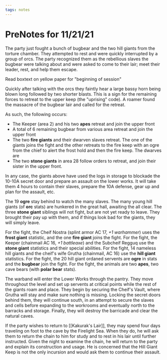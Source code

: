 ```yaml
---
tags: notes
---
```

# PreNotes for 11/21/21

The party just fought a bunch of bugbear and the two hill giants from the torture chamber. They attempted to rest and were quickly interrupted by a group of orcs. The party recognized them as the rebellious slaves the bugbear were talking about and were asked to come to their lair; meet their leader, rest, and help them escape. 

Read boxtext on yellow paper for "beginning of session"

Quickly after talking with the orcs they faintly hear a large bassy horn being blown long followed by two shorter blasts. This is a sign for the remaining forces to retreat to the upper keep (the "uprising" code). A roamer found the massacre of the bugbear lair and called for the retreat. 

As such, the following occurs:
- The Keeper (area 2) and his two **apes** retreat and join the upper front
- A total of 6 remaining bugbear from various area retreat and join the upper front
- The two **fire giants** and their dwarven slaves retreat. The one of the giants joins the fight and the other retreats to the fire keep with an ogre from the chief to alert the frost hold and then the fire keep. The dwarves are 
- The two **stone giants** in area 28 follow orders to retreat, and join their sister in the upper front.

In any case, the giants above have used the logs in storage to blockade the 10-10A secret door and prepare an assault on the lower works. It will take them 4 hours to contain their slaves, prepare the 10A defense, gear up and plan for the assault, etc.

The 19 **ogre** stay behind to watch the many slaves. The many young hill giants (of **orc** stats) are hunkered in the great hall, awaiting the all clear. The three **stone giant** siblings will not fight, but are not yet ready to leave. They brought their pay up with them, and if things look bad for the giants, they will simply leave.

For the fight, the Cheif Nostra (splint armor AC 17, *+1 warhammer*) uses the **frost giant** statistic, and the one **fire giant** joins the fight.
For the fight, the Keeper (chainmail AC 16, *+1 battleaxe*) and the Subcheif Regguq use the **stone giant** statistics and their special abilities. 
For the fight, 14 nameless hill giants and the cheif's wife Grutha (chainmail, AC 16) use the **hill giant** statistics. 
For the fight, the 20 hill giant ordaned servents are **ogre** in stats and the **bugbear** join the fight.
For the fight, the animals are two **apes**, two cave bears (with **polar bear** stats). 

The warband will enter the Lower Works through the pantry. They move throughout the level and set up servents at critical points while the rest of the giants roam and place. They begin by securing the Cheif's Vault, where Grutha will stay and make sure nothing is missing. Locking the secret doors behind them, they will continue south, in an attempt to secure the slaves and cells before expanding to the workrooms and eventually north to the barracks and storage. Finally, they will destroy the barricade and clear the natural caves.



If the party wishes to return to [[Kakurak's Lair]], they may spend four days traveling on foot to the cave by the Firelight Sea. When they do, he will ask them to return the chain to him for study and to rest in his lair until further instructed. Given the night to examine the chain, he will return to the party and explain its construction and usage. He is concerned that the Hill Giant Keep is not the only incursion and would ask them to continue their assault.